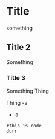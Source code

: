 # Title
something
## Title 2
Something
### Title 3
Something
Thing

Thing
-a
- a

```
#this is code
durr
```